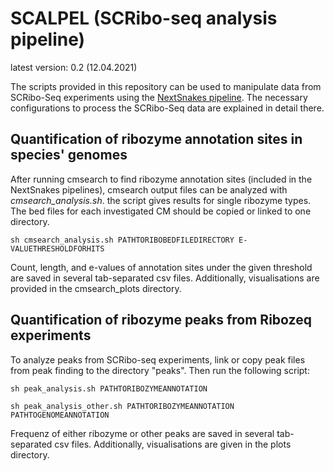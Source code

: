 # SCALPEL (SCRibo-seq analysis pipeline)
latest version: 0.2 (12.04.2021)

The scripts provided in this repository can be used to manipulate data from SCRibo-Seq experiments using the [NextSnakes pipeline](https://github.com/jfallmann/NextSnakes). The necessary configurations to process the SCRibo-Seq data are explained in detail there. 

## Quantification of ribozyme annotation sites in species' genomes

After running cmsearch to find ribozyme annotation sites (included in the NextSnakes pipelines), cmsearch output files can be analyzed with *cmsearch_analysis.sh*. the script gives results for single ribozyme types. The bed files for each investigated CM should be copied or linked to one directory.

`sh cmsearch_analysis.sh PATHTORIBOBEDFILEDIRECTORY E-VALUETHRESHOLDFORHITS`

Count, length, and e-values of annotation sites under the given threshold are saved in several tab-separated csv files. Additionally, visualisations are provided in the cmsearch_plots directory. 

## Quantification of ribozyme peaks from Ribozeq experiments

To analyze peaks from SCRibo-seq experiments, link or copy peak files from peak finding to the directory "peaks".
Then run the following script:

`sh peak_analysis.sh PATHTORIBOZYMEANNOTATION`

`sh peak_analysis_other.sh PATHTORIBOZYMEANNOTATION PATHTOGENOMEANNOTATION`

Frequenz of either ribozyme or other peaks are saved in several tab-separated csv files. Additionally, visualisations are given in the plots directory. 
